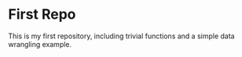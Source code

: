 # First Repo
This is my first repository, including trivial functions and a simple data wrangling example.
